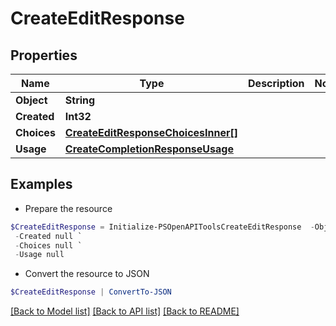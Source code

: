 # CreateEditResponse
## Properties

Name | Type | Description | Notes
------------ | ------------- | ------------- | -------------
**Object** | **String** |  | 
**Created** | **Int32** |  | 
**Choices** | [**CreateEditResponseChoicesInner[]**](CreateEditResponseChoicesInner.md) |  | 
**Usage** | [**CreateCompletionResponseUsage**](CreateCompletionResponseUsage.md) |  | 

## Examples

- Prepare the resource
```powershell
$CreateEditResponse = Initialize-PSOpenAPIToolsCreateEditResponse  -Object null `
 -Created null `
 -Choices null `
 -Usage null
```

- Convert the resource to JSON
```powershell
$CreateEditResponse | ConvertTo-JSON
```

[[Back to Model list]](../README.md#documentation-for-models) [[Back to API list]](../README.md#documentation-for-api-endpoints) [[Back to README]](../README.md)

